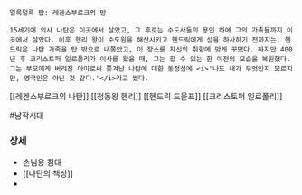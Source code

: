 
```
얼룩덜룩 탑: 레겐스부르크의 방

15세기에 의사 나탄은 이곳에서 살았고, 그 후로는 수도사들의 용인 하에 그의 가족들까지 이곳에서 살았다. 이후 헨리 왕이 수도원을 해산시키고 헨드릭에게 섬을 하사하기 전까지는. 헨드릭은 나탄 가족을 탑 밖으로 내쫒았고, 이 장소를 자신의 취향에 맞게 꾸몄다. 하지만 400년 후 크리스토퍼 일로폴리가 이사를 왔을 때, 그는 할 수 있는 한 이전의 모습을 복원했다. 그는 부모에게 버려진 아이로써 쫓겨난 나탄에 대한 동정심에 <i>'나도 내가 무엇인지 모르지만, 영국인은 아닌 것 같다.'</i>라고 썼다.
```

[[레겐스부르크의 나탄]]
[[청동왕 헨리]]
[[헨드릭 드울프]]
[[크리스토퍼 일로폴리]]


#남작시대 


### 상세

* 손님용 침대 
* [[나탄의 책상]]
* 
